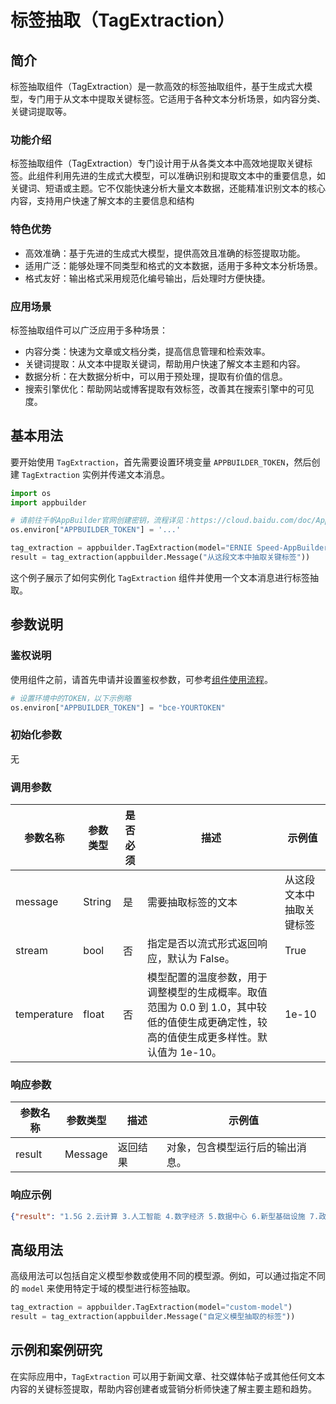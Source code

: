 # 标签抽取（TagExtraction）

## 简介
标签抽取组件（TagExtraction）是一款高效的标签抽取组件，基于生成式大模型，专门用于从文本中提取关键标签。它适用于各种文本分析场景，如内容分类、关键词提取等。

### 功能介绍
标签抽取组件（TagExtraction）专门设计用于从各类文本中高效地提取关键标签。此组件利用先进的生成式大模型，可以准确识别和提取文本中的重要信息，如关键词、短语或主题。它不仅能快速分析大量文本数据，还能精准识别文本的核心内容，支持用户快速了解文本的主要信息和结构

### 特色优势
- 高效准确：基于先进的生成式大模型，提供高效且准确的标签提取功能。
- 适用广泛：能够处理不同类型和格式的文本数据，适用于多种文本分析场景。
- 格式友好：输出格式采用规范化编号输出，后处理时方便快捷。

### 应用场景
标签抽取组件可以广泛应用于多种场景：

- 内容分类：快速为文章或文档分类，提高信息管理和检索效率。
- 关键词提取：从文本中提取关键词，帮助用户快速了解文本主题和内容。
- 数据分析：在大数据分析中，可以用于预处理，提取有价值的信息。
- 搜索引擎优化：帮助网站或博客提取有效标签，改善其在搜索引擎中的可见度。


## 基本用法

要开始使用 `TagExtraction`，首先需要设置环境变量 `APPBUILDER_TOKEN`，然后创建 `TagExtraction` 实例并传递文本消息。

```python
import os
import appbuilder

# 请前往千帆AppBuilder官网创建密钥，流程详见：https://cloud.baidu.com/doc/AppBuilder/s/Olq6grrt6#1%E3%80%81%E5%88%9B%E5%BB%BA%E5%AF%86%E9%92%A5
os.environ["APPBUILDER_TOKEN"] = '...'

tag_extraction = appbuilder.TagExtraction(model="ERNIE Speed-AppBuilder")
result = tag_extraction(appbuilder.Message("从这段文本中抽取关键标签"))
```

这个例子展示了如何实例化 `TagExtraction` 组件并使用一个文本消息进行标签抽取。

## 参数说明

### 鉴权说明
使用组件之前，请首先申请并设置鉴权参数，可参考[组件使用流程](https://cloud.baidu.com/doc/AppBuilder/s/Olq6grrt6#1%E3%80%81%E5%88%9B%E5%BB%BA%E5%AF%86%E9%92%A5)。
```python
# 设置环境中的TOKEN，以下示例略
os.environ["APPBUILDER_TOKEN"] = "bce-YOURTOKEN"
```

### 初始化参数

无

### 调用参数

|参数名称 |参数类型 |是否必须 |描述 |示例值|
|--------|--------|--------|----|------|
|message |String  |是 |需要抽取标签的文本|从这段文本中抽取关键标签|
|stream|bool|否 |指定是否以流式形式返回响应，默认为 False。|True|
|temperature|float|否 |模型配置的温度参数，用于调整模型的生成概率。取值范围为 0.0 到 1.0，其中较低的值使生成更确定性，较高的值使生成更多样性。默认值为 1e-10。|1e-10|

### 响应参数
|参数名称 |参数类型 |描述 |示例值|
|--------|--------|----|------|
|result  |Message  |返回结果|对象，包含模型运行后的输出消息。|
### 响应示例
```json
{"result": "1.5G 2.云计算 3.人工智能 4.数字经济 5.数据中心 6.新型基础设施 7.政策优化 8.产业发展 9.国家重视 10.快速增长"}
```

## 高级用法

高级用法可以包括自定义模型参数或使用不同的模型源。例如，可以通过指定不同的 `model` 来使用特定于域的模型进行标签抽取。

```python
tag_extraction = appbuilder.TagExtraction(model="custom-model")
result = tag_extraction(appbuilder.Message("自定义模型抽取的标签"))
```

## 示例和案例研究

在实际应用中，`TagExtraction` 可以用于新闻文章、社交媒体帖子或其他任何文本内容的关键标签提取，帮助内容创建者或营销分析师快速了解主要主题和趋势。


